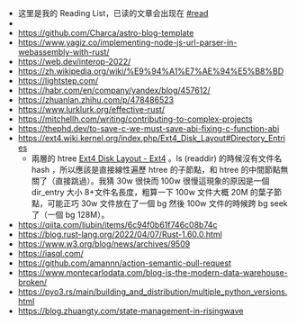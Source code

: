 - 这里是我的 Reading List，已读的文章会出现在 [#read]([[read]])
-
- https://github.com/Charca/astro-blog-template
- https://www.yagiz.co/implementing-node-js-url-parser-in-webassembly-with-rust/
- https://web.dev/interop-2022/
- https://zh.wikipedia.org/wiki/%E9%94%A1%E7%AE%94%E5%B8%BD
- https://lightstep.com/
- https://habr.com/en/company/yandex/blog/457612/
- https://zhuanlan.zhihu.com/p/478486523
- https://www.lurklurk.org/effective-rust/
- https://mitchellh.com/writing/contributing-to-complex-projects
- https://thephd.dev/to-save-c-we-must-save-abi-fixing-c-function-abi
- https://ext4.wiki.kernel.org/index.php/Ext4_Disk_Layout#Directory_Entries
	- 兩層的 htree [Ext4 Disk Layout - Ext4](https://ext4.wiki.kernel.org/index.php/Ext4_Disk_Layout#Directory_Entries) 。ls (readdir) 的時候沒有文件名 hash ，所以應該是直接線性遍歷 htree 的子節點，和 htree 的中間節點無關了（直接跳過）。我猜 30w 很快而 100w 很慢這現象的原因是一個 dir_entry 大小 8+文件名長度，粗算一下 100w 文件大概 20M 的葉子節點，可能正巧 30w 文件放在了一個 bg 然後 100w 文件的時候跨 bg seek 了（一個 bg 128M）。
- https://qiita.com/liubin/items/6c94f0b61f746c08b74c
- https://blog.rust-lang.org/2022/04/07/Rust-1.60.0.html
- https://www.w3.org/blog/news/archives/9509
- https://iasql.com/
- https://github.com/amannn/action-semantic-pull-request
- https://www.montecarlodata.com/blog-is-the-modern-data-warehouse-broken/
- https://pyo3.rs/main/building_and_distribution/multiple_python_versions.html
- https://blog.zhuangty.com/state-management-in-risingwave